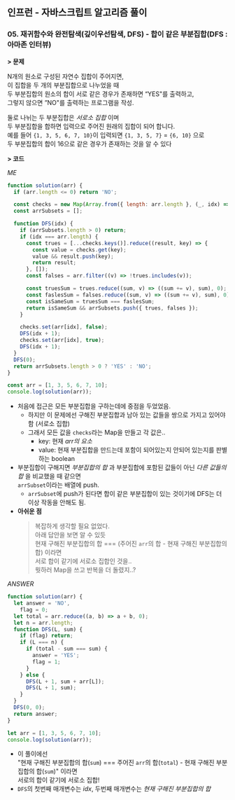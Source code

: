 ## 인프런 - 자바스크립트 알고리즘 풀이

### **05.** 재귀함수와 완전탐색(깊이우선탐색, DFS) - 합이 같은 부분집합(DFS : 아마존 인터뷰)

**> 문제**

N개의 원소로 구성된 자연수 집합이 주어지면,  
이 집합을 두 개의 부분집합으로 나누었을 때  
두 부분집합의 원소의 합이 서로 같은 경우가 존재하면 “YES"를 출력하고,  
그렇지 않으면 ”NO"를 출력하는 프로그램을 작성.

둘로 나뉘는 두 부분집합은 _서로소 집합_ 이며  
두 부분집합을 합하면 입력으로 주어진 원래의 집합이 되어 합니다.  
예를 들어 `{1, 3, 5, 6, 7, 10}`이 입력되면 `{1, 3, 5, 7}` = `{6, 10}` 으로  
두 부분집합의 합이 16으로 같은 경우가 존재하는 것을 알 수 있다

**> 코드**

_ME_

```js
function solution(arr) {
  if (arr.length <= 0) return 'NO';

  const checks = new Map(Array.from({ length: arr.length }, (_, idx) => [arr[idx], false]));
  const arrSubsets = [];

  function DFS(idx) {
    if (arrSubsets.length > 0) return;
    if (idx === arr.length) {
      const trues = [...checks.keys()].reduce((result, key) => {
        const value = checks.get(key);
        value && result.push(key);
        return result;
      }, []);
      const falses = arr.filter((v) => !trues.includes(v));

      const truesSum = trues.reduce((sum, v) => ((sum += v), sum), 0);
      const faslesSum = falses.reduce((sum, v) => ((sum += v), sum), 0);
      const isSameSum = truesSum === faslesSum;
      return isSameSum && arrSubsets.push({ trues, falses });
    }

    checks.set(arr[idx], false);
    DFS(idx + 1);
    checks.set(arr[idx], true);
    DFS(idx + 1);
  }
  DFS(0);
  return arrSubsets.length > 0 ? 'YES' : 'NO';
}

const arr = [1, 3, 5, 6, 7, 10];
console.log(solution(arr));
```

- 처음에 접근은 모든 부분집합을 구하는데에 중점을 두었었음.
  - 하지만 이 문제에선 구해진 부분집합과 남아 있는 값들을 쌍으로 가지고 있어야 함 (서로소 집합)
  - 그래서 모든 값을 `checks`라는 Map을 만들고 각 값은..
    - key: 현재 _arr의 요소_
    - value: 현재 부분집합을 만드는데 포함이 되어있는지 안되어 있는지를 판별하는 boolean
- 부분집합이 구해지면 _부분집합의 합_ 과 부분집합에 포함된 값들이 아닌 _다른 값들의 합_ 을 비교했을 때 같으면  
   `arrSubset`이라는 배열에 push.
  - `arrSubset`에 push가 된다면 합이 같은 부분집합이 있는 것이기에 DFS는 더 이상 작동을 안해도 됨.
- **아쉬운 점**
  > 복잡하게 생각할 필요 없었다.  
  > 아래 답안을 보면 알 수 있듯  
  > 현재 구해진 부분집합의 합 === (주어진 `arr`의 합 - 현재 구해진 부분집합의 합) 이라면  
  > 서로 합이 같기에 서로소 집합인 것을..  
  > 뭣하러 Map을 쓰고 반복을 더 돌렸지..?

_ANSWER_

```js
function solution(arr) {
  let answer = 'NO',
    flag = 0;
  let total = arr.reduce((a, b) => a + b, 0);
  let n = arr.length;
  function DFS(L, sum) {
    if (flag) return;
    if (L === n) {
      if (total - sum === sum) {
        answer = 'YES';
        flag = 1;
      }
    } else {
      DFS(L + 1, sum + arr[L]);
      DFS(L + 1, sum);
    }
  }
  DFS(0, 0);
  return answer;
}

let arr = [1, 3, 5, 6, 7, 10];
console.log(solution(arr));
```

- 이 풀이에선  
   "현재 구해진 부분집합의 합(`sum`) === 주어진 `arr`의 합(`total`) - 현재 구해진 부분집합의 합(`sum`)" 이라면  
   서로의 합이 같기에 서로소 집합!
- `DFS`의 첫번째 매개변수는 _idx_, 두번째 매개변수는 _현재 구해진 부분집합의 합_
